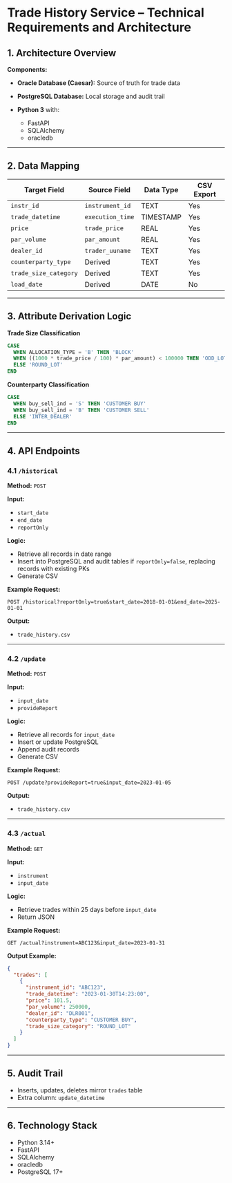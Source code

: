 # Trade History Service – Technical Requirements and Architecture

## 1. Architecture Overview

**Components:**

* **Oracle Database (Caesar):** Source of truth for trade data
* **PostgreSQL Database:** Local storage and audit trail
* **Python 3** with:

  * FastAPI
  * SQLAlchemy
  * oracledb

---

## 2. Data Mapping

| Target Field          | Source Field     | Data Type | CSV Export |
| --------------------- | ---------------- | --------- | ---------- |
| `instr_id`            | `instrument_id`  | TEXT      | Yes        |
| `trade_datetime`      | `execution_time` | TIMESTAMP | Yes        |
| `price`               | `trade_price`    | REAL      | Yes        |
| `par_volume`          | `par_amount`     | REAL      | Yes        |
| `dealer_id`           | `trader_uuname`  | TEXT      | Yes        |
| `counterparty_type`   | Derived          | TEXT      | Yes        |
| `trade_size_category` | Derived          | TEXT      | Yes        |
| `load_date`           | Derived          | DATE      | No         |

---

## 3. Attribute Derivation Logic

**Trade Size Classification**

```sql
CASE
  WHEN ALLOCATION_TYPE = 'B' THEN 'BLOCK'
  WHEN ((1000 * trade_price / 100) * par_amount) < 100000 THEN 'ODD_LOT'
  ELSE 'ROUND_LOT'
END
```

**Counterparty Classification**

```sql
CASE
  WHEN buy_sell_ind = 'S' THEN 'CUSTOMER BUY'
  WHEN buy_sell_ind = 'B' THEN 'CUSTOMER SELL'
  ELSE 'INTER_DEALER'
END
```

---

## 4. API Endpoints

### 4.1 `/historical`

**Method:** `POST`

**Input:**

* `start_date`
* `end_date`
* `reportOnly`

**Logic:**

* Retrieve all records in date range
* Insert into PostgreSQL and audit tables if `reportOnly=false`, replacing records with existing PKs
* Generate CSV

**Example Request:**

```http
POST /historical?reportOnly=true&start_date=2018-01-01&end_date=2025-01-01
```

**Output:**

* `trade_history.csv`

---

### 4.2 `/update`

**Method:** `POST`

**Input:**

* `input_date`
* `provideReport`

**Logic:**

* Retrieve all records for `input_date`
* Insert or update PostgreSQL
* Append audit records
* Generate CSV

**Example Request:**

```http
POST /update?provideReport=true&input_date=2023-01-05
```

**Output:**

* `trade_history.csv`

---

### 4.3 `/actual`

**Method:** `GET`

**Input:**

* `instrument`
* `input_date`

**Logic:**

* Retrieve trades within 25 days before `input_date`
* Return JSON

**Example Request:**

```http
GET /actual?instrument=ABC123&input_date=2023-01-31
```

**Output Example:**

```json
{
  "trades": [
    {
      "instrument_id": "ABC123",
      "trade_datetime": "2023-01-30T14:23:00",
      "price": 101.5,
      "par_volume": 250000,
      "dealer_id": "DLR001",
      "counterparty_type": "CUSTOMER BUY",
      "trade_size_category": "ROUND_LOT"
    }
  ]
}
```

---

## 5. Audit Trail

* Inserts, updates, deletes mirror `trades` table
* Extra column: `update_datetime`

---

## 6. Technology Stack

* Python 3.14+
* FastAPI
* SQLAlchemy
* oracledb
* PostgreSQL 17+